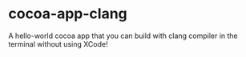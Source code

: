 # cocoa-app-clang
A hello-world cocoa app that you can build with clang compiler in the terminal without using XCode!
